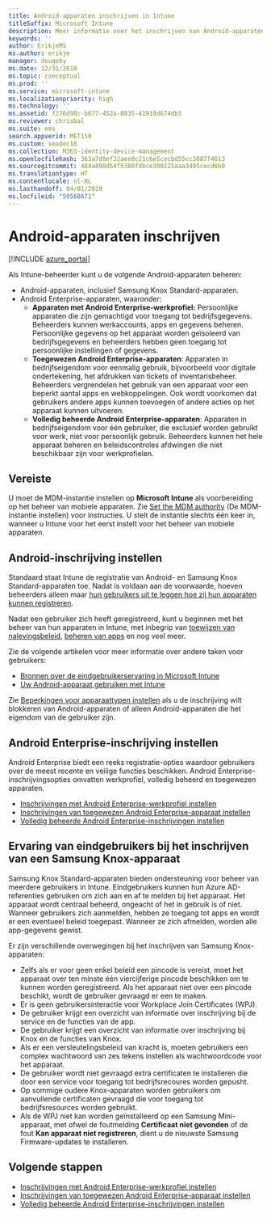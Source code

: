 ```yaml
---
title: Android-apparaten inschrijven in Intune
titleSuffix: Microsoft Intune
description: Meer informatie over het inschrijven van Android-apparaten in Intune.
keywords: ''
author: ErikjeMS
ms.author: erikje
manager: dougeby
ms.date: 12/31/2018
ms.topic: conceptual
ms.prod: ''
ms.service: microsoft-intune
ms.localizationpriority: high
ms.technology: ''
ms.assetid: f276d98c-b077-452a-8835-41919d674db5
ms.reviewer: chrisbal
ms.suite: ems
search.appverid: MET150
ms.custom: seodec18
ms.collection: M365-identity-device-management
ms.openlocfilehash: 363a7d0ef32aee0c21c6e5cecbd55cc3087f4613
ms.sourcegitcommit: 484a898d54f5386fdbce300225aaa3495cecd6b0
ms.translationtype: HT
ms.contentlocale: nl-NL
ms.lasthandoff: 04/01/2019
ms.locfileid: "59568671"
---
```

# <a name="enroll-android-devices"></a>Android-apparaten inschrijven

[!INCLUDE [azure_portal](./includes/azure_portal.md)]

Als Intune-beheerder kunt u de volgende Android-apparaten beheren:
- Android-apparaten, inclusief Samsung Knox Standard-apparaten.
- Android Enterprise-apparaten, waaronder:
    - **Apparaten met Android Enterprise-werkprofiel:** Persoonlijke apparaten die zijn gemachtigd voor toegang tot bedrijfsgegevens. Beheerders kunnen werkaccounts, apps en gegevens beheren. Persoonlijke gegevens op het apparaat worden geïsoleerd van bedrijfsgegevens en beheerders hebben geen toegang tot persoonlijke instellingen of gegevens. 
    - **Toegewezen Android Enterprise-apparaten**: Apparaten in bedrijfseigendom voor eenmalig gebruik, bijvoorbeeld voor digitale ondertekening, het afdrukken van tickets of inventarisbeheer. Beheerders vergrendelen het gebruik van een apparaat voor een beperkt aantal apps en webkoppelingen. Ook wordt voorkomen dat gebruikers andere apps kunnen toevoegen of andere acties op het apparaat kunnen uitvoeren.
    - **Volledig beheerde Android Enterprise-apparaten**: Apparaten in bedrijfseigendom voor één gebruiker, die exclusief worden gebruikt voor werk, niet voor persoonlijk gebruik. Beheerders kunnen het hele apparaat beheren en beleidscontroles afdwingen die niet beschikbaar zijn voor werkprofielen. 

## <a name="prerequisite"></a>Vereiste

U moet de MDM-instantie instellen op **Microsoft Intune** als voorbereiding op het beheer van mobiele apparaten. Zie [Set the MDM authority](mdm-authority-set.md) (De MDM-instantie instellen) voor instructies. U stelt de instantie slechts één keer in, wanneer u Intune voor het eerst instelt voor het beheer van mobiele apparaten.

## <a name="set-up-android-enrollment"></a>Android-inschrijving instellen

Standaard staat Intune de registratie van Android- en Samsung Knox Standard-apparaten toe. Nadat is voldaan aan de voorwaarde, hoeven beheerders alleen maar [hun gebruikers uit te leggen hoe zij hun apparaten kunnen registreren](/intune-user-help/enroll-your-device-in-intune-android).

Nadat een gebruiker zich heeft geregistreerd, kunt u beginnen met het beheer van hun apparaten in Intune, met inbegrip van [toewijzen van nalevingsbeleid](compliance-policy-create-android.md), [beheren van apps](app-management.md) en nog veel meer.

Zie de volgende artikelen voor meer informatie over andere taken voor gebruikers:

- [Bronnen over de eindgebruikerservaring in Microsoft Intune](end-user-educate.md)
- [Uw Android-apparaat gebruiken met Intune](https://docs.microsoft.com/intune-user-help/using-your-android-device-with-intune)

Zie [Beperkingen voor apparaattypen instellen](enrollment-restrictions-set.md) als u de inschrijving wilt blokkeren van Android-apparaten of alleen Android-apparaten die het eigendom van de gebruiker zijn.

## <a name="set-up-android-enterprise-enrollment"></a>Android Enterprise-inschrijving instellen

Android Enterprise biedt een reeks registratie-opties waardoor gebruikers over de meest recente en veilige functies beschikken. Android Enterprise-inschrijvingsopties omvatten werkprofiel, volledig beheerd en toegewezen apparaten.

- [Inschrijvingen met Android Enterprise-werkprofiel instellen](android-work-profile-enroll.md)
- [Inschrijvingen van toegewezen Android Enterprise-apparaat instellen](android-kiosk-enroll.md)
- [Volledig beheerde Android Enterprise-inschrijvingen instellen](android-fully-managed-enroll.md)

## <a name="end-user-experience-when-enrolling-a-samsung-knox-device"></a>Ervaring van eindgebruikers bij het inschrijven van een Samsung Knox-apparaat

Samsung Knox Standard-apparaten bieden ondersteuning voor beheer van meerdere gebruikers in Intune. Eindgebruikers kunnen hun Azure AD-referenties gebruiken om zich aan en af te melden bij het apparaat. Het apparaat wordt centraal beheerd, ongeacht of het in gebruik is of niet. Wanneer gebruikers zich aanmelden, hebben ze toegang tot apps en wordt er een eventueel beleid toegepast. Wanneer ze zich afmelden, worden alle app-gegevens gewist.

Er zijn verschillende overwegingen bij het inschrijven van Samsung Knox-apparaten:
-   Zelfs als er voor geen enkel beleid een pincode is vereist, moet het apparaat over ten minste één viercijferige pincode beschikken om te kunnen worden geregistreerd. Als het apparaat niet over een pincode beschikt, wordt de gebruiker gevraagd er een te maken.
-   Er is geen gebruikersinteractie voor Workplace Join Certificates (WPJ).
-   De gebruiker krijgt een overzicht van informatie over inschrijving bij de service en de functies van de app.
-   De gebruiker krijgt een overzicht van informatie over inschrijving bij Knox en de functies van Knox.
-   Als er een versleutelingsbeleid van kracht is, moeten gebruikers een complex wachtwoord van zes tekens instellen als wachtwoordcode voor het apparaat.
-   De gebruiker wordt niet gevraagd extra certificaten te installeren die door een service voor toegang tot bedrijfsrecoures worden gepusht.
- Op sommige oudere Knox-apparaten worden gebruikers om aanvullende certificaten gevraagd die voor toegang tot bedrijfsresources worden gebruikt.
- Als de WPJ niet kan worden geïnstalleerd op een Samsung Mini-apparaat, met ofwel de foutmelding **Certificaat niet gevonden** of de fout **Kan apparaat niet registreren**, dient u de nieuwste Samsung Firmware-updates te installeren.

## <a name="next-steps"></a>Volgende stappen

- [Inschrijvingen met Android Enterprise-werkprofiel instellen](android-work-profile-enroll.md)
- [Inschrijvingen van toegewezen Android Enterprise-apparaat instellen](android-kiosk-enroll.md)
- [Volledig beheerde Android Enterprise-inschrijvingen instellen](android-fully-managed-enroll.md)
